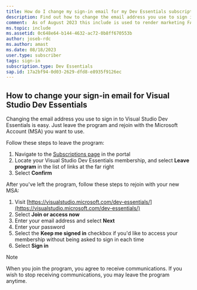 ```yaml
---
title: How do I change my sign-in email for my Dev Essentials subscription?
description: Find out how to change the email address you use to sign in to your Visual Studio Dev Essentials membership
comment:  As of August 2023 this include is used to render marketing FAQ content for VS Subscriptions in the following portals - VSCom, Manage, and My portals. It was not used for learn.microsoft.com content at that time.  SMEs are Jose Becerra and Larissa Crawford of Red Door Collaborative and Angela Cao-Hong.
ms.topic: include
ms.assetid: 0c648e64-b144-4632-ac72-0b8ff670553b
author: joseb-rdc
ms.author: amast
ms.date: 08/18/2023
user.type: subscriber
tags: sign-in
subscription.type: Dev Essentials
sap.id: 17a2bf94-0d03-2629-dfd8-e8935f9126ec
---
```


## How to change your sign-in email for Visual Studio Dev Essentials

Changing the email address you use to sign in to Visual Studio Dev Essentials is easy.  Just leave the program and rejoin with the Microsoft Account (MSA) you want to use. 

Follow these steps to leave the program:
1. Navigate to the [Subscriptions page](https://my.visualstudio.com/subscriptions) in the portal 
2. Locate your Visual Studio Dev Essentials membership, and select **Leave program** in the list of links at the far right
3. Select **Confirm**

After you've left the program, follow these steps to rejoin with your new MSA:
1. Visit [https://visualstudio.microsoft.com/dev-essentials/](https://visualstudio.microsoft.com/dev-essentials/)
0. Select **Join or access now**
0. Enter your email address and select **Next**
0. Enter your password
0. Select the **Keep me signed in** checkbox if you'd like to access your membership without being asked to sign in each time
0. Select **Sign in**

> [!NOTE] 
> When you join the program, you agree to receive communications. If you wish to stop receiving communications, you may leave the program anytime.
